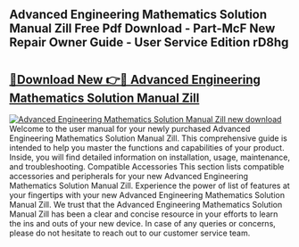 ## Advanced Engineering Mathematics Solution Manual Zill Free Pdf Download - Part-McF New Repair Owner Guide - User Service Edition rD8hg

# <h2><a href="http://bc69778.oget.top/?id=Advanced+Engineering+Mathematics+Solution+Manual+Zill">🔗Download New 👉🔴 Advanced Engineering Mathematics Solution Manual Zill</a></h2>

[![Advanced Engineering Mathematics Solution Manual Zill new download](https://i.imgur.com/5g1atiW.png)](http://bc69778.oget.top/?id=Advanced+Engineering+Mathematics+Solution+Manual+Zill)
Welcome to the user manual for your newly purchased Advanced Engineering Mathematics Solution Manual Zill. This comprehensive guide is intended to help you master the functions and capabilities of your product. Inside, you will find detailed information on installation, usage, maintenance, and troubleshooting. Compatible Accessories This section lists compatible accessories and peripherals for your new Advanced Engineering Mathematics Solution Manual Zill. Experience the power of list of features at your fingertips with your new Advanced Engineering Mathematics Solution Manual Zill. We trust that the Advanced Engineering Mathematics Solution Manual Zill has been a clear and concise resource in your efforts to learn the ins and outs of your new device. In case of any queries or concerns, please do not hesitate to reach out to our customer service team.
